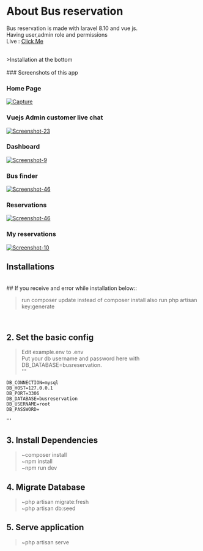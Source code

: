# About Bus reservation
Bus reservation is made with laravel 8.10 and vue js. <br/>
Having user,admin role and permissions <br/>
Live : [Click Me](http://bus-reservation24.herokuapp.com/) <br/>

<br />
>Installation at the bottom 
<br />

<br />
### Screenshots of this app

<p>
    
### Home Page
<a href="https://i.ibb.co/yWRZv34/Screenshot-87.png"><img src="https://i.ibb.co/yWRZv34/Screenshot-87.png" target="_blank" alt="Capture" border="0" /></a>
<br />

### Vuejs Admin customer live chat
<a href="https://i.ibb.co/ccsrB0t/Screenshot-91.png"><img src="https://i.ibb.co/ccsrB0t/Screenshot-91.png" target="_blank" alt="Screenshot-23"
border="0" /></a>
<br />

### Dashboard
<a href="https://i.ibb.co/tHYrgVf/Screenshot-86.png"><img src="https://i.ibb.co/tHYrgVf/Screenshot-86.png" target="_blank" alt="Screenshot-9"
border="0" /></a>
<br />

### Bus finder
<a href="https://i.ibb.co/551DHT5/Screenshot-85.png"><img src="https://i.ibb.co/551DHT5/Screenshot-85.png" alt="Screenshot-46" border="0" /></a>
<br />

### Reservations
<a href="https://i.ibb.co/vkz2vbr/Screenshot-90.png"><img src="https://i.ibb.co/vkz2vbr/Screenshot-90.png" alt="Screenshot-46" border="0" /></a>
<br />

### My reservations
<a href="https://i.ibb.co/9rDM1C2/Screenshot-89.png"><img src="https://i.ibb.co/9rDM1C2/Screenshot-89.png" target="_blank" alt="Screenshot-10"
border="0" /></a>
<br />

</p>

## Installations

<br />
## If you receive and error while installation below::

> run composer update instead of composer install
> also run php artisan key:generate

<br />

## 2. Set the basic config

> Edit example.env to .env <br/>
> Put your db username and password here with DB_DATABASE=busreservation. <br />
> '''

    DB_CONNECTION=mysql
    DB_HOST=127.0.0.1
    DB_PORT=3306
    DB_DATABASE=busreservation
    DB_USERNAME=root 
    DB_PASSWORD= 

'''
<br />

## 3. Install Dependencies

> ~composer install <br/>
> ~npm install <br/>
> ~npm run dev
> <br />

## 4. Migrate Database

> ~php artisan migrate:fresh <br>
> ~php artisan db:seed <br/>

## 5. Serve application

> ~php artisan serve <br />

